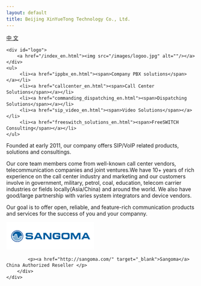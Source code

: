 ```yaml
---
layout: default
title: Beijing XinYueTong Technology Co., Ltd.
---
```


<div id="header_en">
	<div id="lang">
          <a href="/">中&nbsp;文</a>
        </div>

    <div id="logo">
        <a href="/index_en.html"><img src="/images/logoo.jpg" alt=""/></a>
    </div>
    <ul>
         <li><a href="ippbx_en.html"><span>Company PBX solutions</span></a></li>
         <li><a href="callcenter_en.html"><span>Call Center Solutions</span></a></li>
         <li><a href="commanding_dispatching_en.html"><span>Dispatching Solutions</span></a></li>
         <li><a href="sip_video_en.html"><span>Video Solutions</span></a></li>
         <li><a href="freeswitch_solutions_en.html"><span>FreeSWITCH Consulting</span></a></li>
    </ul>
</div>

<!--<span style="font-size:32px">Beijing XinYueTong Technology Co., Ltd.</span>

<span style="font-size:14px">VoIP/Soft-Switch Solutions & Consulting</span>

<br />
<br />

<a href="#about" rel="facebox">[About us]</a>-->


<div id="body">
    <div class="header_en">
        <div>
            <div>
                <p>Founded at early 2011, our company offers SIP/VoIP related products, solutions and consultings.</p>
                <p>Our core team members come from well-known call center vendors, telecommunication companies and joint ventures.We have 10+ years of rich experience on the call center industry and marketing and our customers involve in government, military, petrol, coal, education, telecom carrier industries or fields locally(Asia/China) and around the world.
We also have good/large partnership with varies system integrators and device vendors.</p>
                <p>Our goal is to offer open, reliable, and feature-rich communication products and services for the success of you and your companny.</p>
            </div>
        </div>
    </div>
    <div class="body">
        <div class="article">
            <p><img src="images/sangoma.png" alt="" /></p>

            <p><a href="http://sangoma.com/" target="_blank">Sangoma</a> China Authorized Reseller </p>
        </div>
    </div>
</div>



